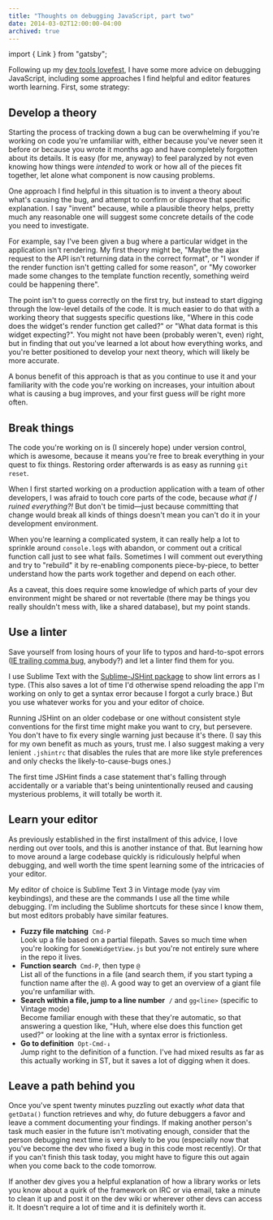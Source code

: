 ```yaml
---
title: "Thoughts on debugging JavaScript, part two"
date: 2014-03-02T12:00:00-04:00
archived: true
---
```


import { Link } from "gatsby";

Following up my [dev tools lovefest](/blog/2014/02/23/thoughts-on-debugging-javascript/), I have some more advice on debugging JavaScript, including some approaches I find helpful and editor features worth learning. First, some strategy:

## Develop a theory

Starting the process of tracking down a bug can be overwhelming if you're working on code you're unfamiliar with, either because you've never seen it before or because you wrote it months ago and have completely forgotten about its details. It is easy (for me, anyway) to feel paralyzed by not even knowing how things were _intended_ to work or how all of the pieces fit together, let alone what component is now causing problems.

One approach I find helpful in this situation is to invent a theory about what's causing the bug, and attempt to confirm or disprove that specific explanation. I say "invent" because, while a plausible theory helps, pretty much any reasonable one will suggest some concrete details of the code you need to investigate.

For example, say I've been given a bug where a particular widget in the application isn't rendering. My first theory might be, "Maybe the ajax request to the API isn't returning data in the correct format", or "I wonder if the render function isn't getting called for some reason", or "My coworker made some changes to the template function recently, something weird could be happening there".

The point isn't to guess correctly on the first try, but instead to start digging through the low-level details of the code. It is much easier to do that with a working theory that suggests specific questions like, "Where in this code does the widget's render function get called?" or "What data format is this widget expecting?". You might not have been (probably weren't, even) right, but in finding that out you've learned a lot about how everything works, and you're better positioned to develop your next theory, which will likely be more accurate.

A bonus benefit of this approach is that as you continue to use it and your familiarity with the code you're working on increases, your intuition about what is causing a bug improves, and your first guess _will_ be right more often.

## Break things

The code you're working on is (I sincerely hope) under version control, which is awesome, because it means you're free to break everything in your quest to fix things. Restoring order afterwards is as easy as running `git reset`.

When I first started working on a production application with a team of other developers, I was afraid to touch core parts of the code, because _what if I ruined everything?!_ But don't be timid&mdash;just because committing that change would break all kinds of things doesn't mean you can't do it in your development environment.

When you're learning a complicated system, it can really help a lot to sprinkle around `console.log`s with abandon, or comment out a critical function call just to see what fails. Sometimes I will comment out everything and try to "rebuild" it by re-enabling components piece-by-piece, to better understand how the parts work together and depend on each other.

As a caveat, this does require some knowledge of which parts of your dev environment might be shared or not revertable (there may be things you really shouldn't mess with, like a shared database), but my point stands.

## Use a linter

Save yourself from losing hours of your life to typos and hard-to-spot errors ([IE trailing comma bug](http://trailingcomma.com/), anybody?) and let a linter find them for you.

I use Sublime Text with the [Sublime-JSHint package](https://github.com/victorporof/Sublime-JSHint) to show lint errors as I type. (This also saves a lot of time I'd otherwise spend reloading the app I'm working on only to get a syntax error because I forgot a curly brace.) But you use whatever works for you and your editor of choice.

Running JSHint on an older codebase or one without consistent style conventions for the first time might make you want to cry, but persevere. You don't have to fix every single warning just because it's there. (I say this for my own benefit as much as yours, trust me. I also suggest making a very lenient `.jshintrc` that disables the rules that are more like style preferences and only checks the likely-to-cause-bugs ones.)

The first time JSHint finds a case statement that's falling through accidentally or a variable that's being unintentionally reused and causing mysterious problems, it will totally be worth it.

## Learn your editor

As previously established in the first installment of this advice, I love nerding out over tools, and this is another instance of that. But learning how to move around a large codebase quickly is ridiculously helpful when debugging, and well worth the time spent learning some of the intricacies of your editor.

My editor of choice is Sublime Text 3 in Vintage mode (yay vim keybindings), and these are the commands I use all the time while debugging. I'm including the Sublime shortcuts for these since I know them, but most editors probably have similar features.

- **Fuzzy file matching**&nbsp; `Cmd-P`  
  Look up a file based on a partial filepath. Saves so much time when you're looking for `SomeWidgetView.js` but you're not entirely sure where in the repo it lives.
- **Function search**&nbsp; `Cmd-P`, then type `@`  
  List all of the functions in a file (and search them, if you start typing a function name after the `@`). A good way to get an overview of a giant file you're unfamiliar with.
- **Search within a file, jump to a line number**&nbsp; `/` and `gg<line>` (specific to Vintage mode)  
  Become familiar enough with these that they're automatic, so that answering a question like, "Huh, where else does this function get used?" or looking at the line with a syntax error is frictionless.
- **Go to definition**&nbsp; `Opt-Cmd-↓`  
  Jump right to the definition of a function. I've had mixed results as far as this actually working in ST, but it saves a lot of digging when it does.

## Leave a path behind you

Once you've spent twenty minutes puzzling out exactly _what_ data that `getData()` function retrieves and why, do future debuggers a favor and leave a comment documenting your findings. If making another person's task much easier in the future isn't motivating enough, consider that the person debugging next time is very likely to be you (especially now that you've become the dev who fixed a bug in this code most recently). Or that if you can't finish this task today, you might have to figure this out again when you come back to the code tomorrow.

If another dev gives you a helpful explanation of how a library works or lets you know about a quirk of the framework on IRC or via email, take a minute to clean it up and post it on the dev wiki or wherever other devs can access it. It doesn't require a lot of time and it is definitely worth it.
